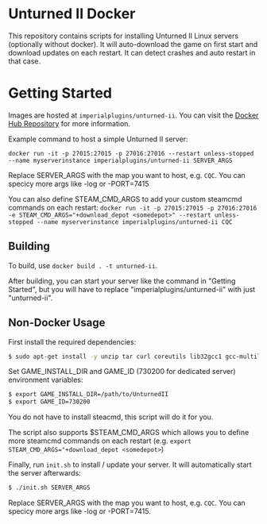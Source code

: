 # Unturned II Docker
This repository contains scripts for installing Unturned II Linux servers (optionally without docker).
It will auto-download the game on first start and download updates on each restart. It can detect crashes and auto restart in that case.

# Getting Started
Images are hosted at `imperialplugins/unturned-ii`. You can visit the [Docker Hub Repository](https://hub.docker.com/r/imperialplugins/unturned-ii) for more information.

Example command to host a simple Unturned II server:

`docker run -it -p 27015:27015 -p 27016:27016 --restart unless-stopped --name myserverinstance imperialplugins/unturned-ii SERVER_ARGS`

Replace SERVER_ARGS with the map you want to host, e.g. `CQC`. You can specicy more args like -log or -PORT=7415

You can also define STEAM_CMD_ARGS to add your custom steamcmd commands on each restart:
`docker run -it -p 27015:27015 -p 27016:27016 -e STEAM_CMD_ARGS="+download_depot <somedepot>" --restart unless-stopped --name myserverinstance imperialplugins/unturned-ii CQC`

## Building
To build, use `docker build . -t unturned-ii`.

After building, you can start your server like the command in "Getting Started", but you will have to replace "imperialplugins/unturned-ii" with just "unturned-ii".

## Non-Docker Usage
First install the required dependencies:
```sh
$ sudo apt-get install -y unzip tar curl coreutils lib32gcc1 gcc-multilib jq
```

Set GAME_INSTALL_DIR and GAME_ID (730200 for dedicated server) environment variables:

```sh
$ export GAME_INSTALL_DIR=/path/to/UnturnedII
$ export GAME_ID=730200
```

You do not have to install steacmd, this script will do it for you. 


The script also supports $STEAM_CMD_ARGS which allows you to define more steamcmd commands on each restart (e.g. `export STEAM_CMD_ARGS="+download_depot <somedepot>`)

Finally, run `init.sh` to install / update your server. It will automatically start the server afterwards:
```sh
$ ./init.sh SERVER_ARGS
```


Replace SERVER_ARGS with the map you want to host, e.g. `CQC`. You can specicy more args like -log or -PORT=7415.